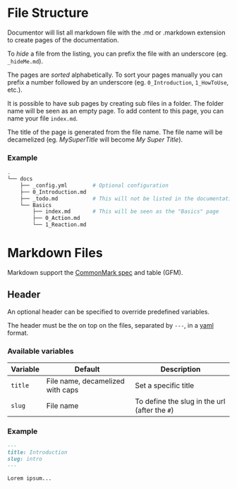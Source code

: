 # File Structure

Documentor will list all markdown file with the .md or .markdown extension to create pages of the documentation.

To *hide* a file from the listing, you can prefix the file with an underscore (eg. `_hideMe.md`).

The pages are *sorted* alphabetically. To sort your pages manually you can prefix a number followed by an underscore (eg. `0_Introduction`, `1_HowToUse`, etc.).

It is possible to have sub pages by creating sub files in a folder. The folder name will be seen as an empty page. To add content to this page, you can name your file `index.md`.

The title of the page is generated from the file name. The file name will be decamelized (eg. *MySuperTitle* will become *My Super Title*).

### Example

```bash
.
└── docs
    ├── _config.yml        # Optional configuration
    ├── 0_Introduction.md
    ├── _todo.md           # This will not be listed in the documentation
    └── Basics
        ├── index.md       # This will be seen as the "Basics" page
        ├── 0_Action.md
        └── 1_Reaction.md
```


# Markdown Files

Markdown support the [CommonMark spec](https://spec.commonmark.org/) and table (GFM).

## Header

An optional header can be specified to override predefined variables.

The header must be the on top on the files, separated by `---`, in a [yaml](http://yaml.org/) format.

### Available variables

| Variable   | Default                              | Description                                  |
|------------|--------------------------------------|----------------------------------------------|
| `title`    | File name, decamelized with caps     | Set a specific title                         |
| `slug`     | File name                            | To define the slug in the url (after the `#`) |

### Example

```md
---
title: Introduction
slug: intro
---

Lorem ipsum...
```
